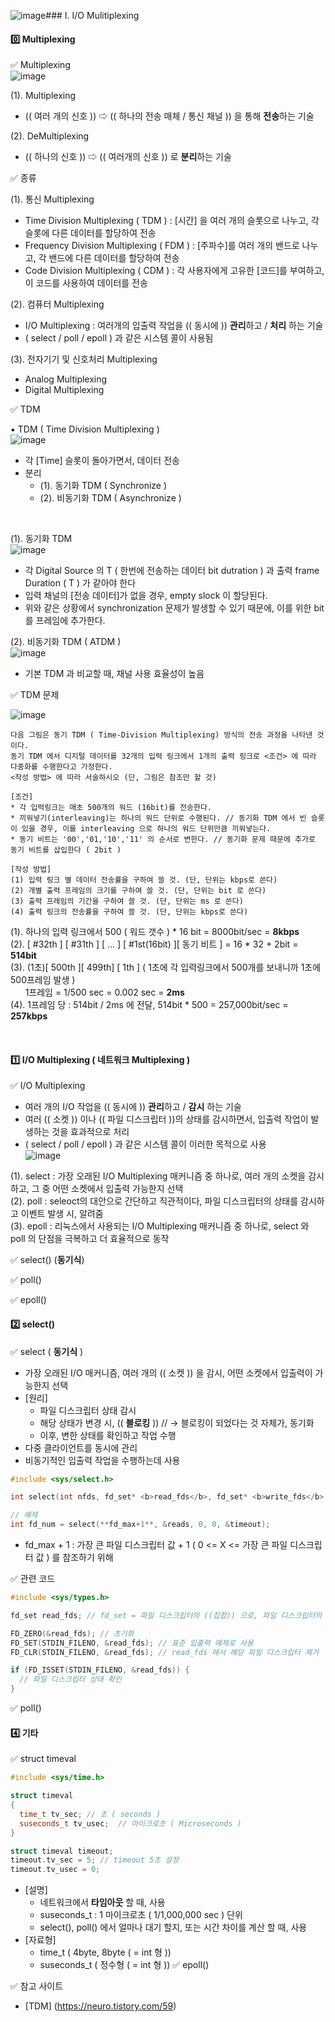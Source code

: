 ![image](https://github.com/shpark0308/c_study_develop/assets/60208434/79be927b-814c-4390-abd3-f6521816aa50)### Ⅰ. I/O Mulitiplexing
#### 0️⃣ Multiplexing
✅ Multiplexing<br/>
![image](https://github.com/shpark0308/c_study_develop/assets/60208434/216a6800-c917-4713-8064-bd069f937405)

(1). Multiplexing <br/>
- (( 여러 개의 신호 )) ⇨ (( 하나의 전송 매체 / 통신 채널 )) 을 통해 **전송**하는 기술

(2). DeMultiplexing <br/>
- (( 하나의 신호 )) ⇨ (( 여러개의 신호 )) 로 **분리**하는 기술

✅ 종류

(1). 통신 Multiplexing <br/>
- Time Division Multiplexing ( TDM ) : [시간] 을 여러 개의 슬롯으로 나누고, 각 슬롯에 다른 데이터를 할당하여 전송
- Frequency Division Multiplexing ( FDM ) : [주파수]를 여러 개의 밴드로 나누고, 각 밴드에 다른 데이터를 할당하여 전송
- Code Division Multiplexing ( CDM ) : 각 사용자에게 고유한 [코드]를 부여하고, 이 코드를 사용하여 데이터를 전송

(2). 컴퓨터 Multiplexing <br/>
- I/O Multiplexing : 여러개의 입출력 작업을 (( 동시에 )) **관리**하고 / **처리** 하는 기술
- ( select / poll / epoll ) 과 같은 시스템 콜이 사용됨

(3). 전자기기 및 신호처리 Multiplexing <br/>
- Analog Multiplexing
- Digital Multiplexing

✅ TDM

▪ TDM ( Time Division Multiplexing ) <br/>
![image](https://github.com/shpark0308/c_study_develop/assets/60208434/dce4f7c8-c30a-45e4-8a95-38128851955a)
- 각 [Time] 슬롯이 돌아가면서, 데이터 전송
- 분리
  - (1). 동기화 TDM ( Synchronize )
  - (2). 비동기화 TDM ( Asynchronize )
<br/>

(1). 동기화 TDM <br/>
![image](https://github.com/shpark0308/c_study_develop/assets/60208434/77da61f1-3471-4776-a1ce-894cfa735524)

- 각 Digital Source 의 T ( 한번에 전송하는 데이터 bit dutration ) 과 출력 frame Duration ( T ) 가 같아야 한다
- 입력 채널의 [전송 데이터]가 없을 경우, empty slock 이 할당된다.
- 위와 같은 상황에서 synchronization 문제가 발생할 수 있기 때문에, 이를 위한 bit 를 프레임에 추가한다. <br/>

(2). 비동기화 TDM ( ATDM ) <br/>
![image](https://github.com/shpark0308/c_study_develop/assets/60208434/ca3be98f-1387-4d0e-aa21-1354e62f382e)
- 기본 TDM 과 비교할 때, 채널 사용 효율성이 높음<br/>

✅ TDM 문제

![image](https://github.com/shpark0308/c_study_develop/assets/60208434/5fa05357-775a-455a-9cca-777c446715a8)

```
다음 그림은 동기 TDM ( Time-Division Multiplexing) 방식의 전송 과정을 나타낸 것이다.
동기 TDM 에서 디지털 데이터를 32개의 입력 링크에서 1개의 출력 링크로 <조건> 에 따라 다중화를 수행한다고 가정한다.
<작성 방법> 에 따라 서술하시오 (단, 그림은 참조만 할 것)
```
```
[조건]
* 각 입력링크는 매초 500개의 워드 (16bit)를 전송한다.
* 끼워넣기(interleaving)는 하나의 워드 단위로 수행된다. // 동기화 TDM 에서 빈 슬롯이 있을 경우, 이를 interleaving 으로 하나의 워드 단위만큼 끼워넣는다.
* 동기 비트는 '00','01,'10','11' 의 순서로 변한다. // 동기화 문제 때문에 추가로 동기 비트를 삽입한다 ( 2bit )
```
```
[작성 방법]
(1) 입력 링크 별 데이터 전송률을 구하여 쓸 것. (단, 단위는 kbps로 쓴다)
(2) 개별 출력 프레임의 크기를 구하여 쓸 것. (단, 단위는 bit 로 쓴다)
(3) 출력 프레임의 기간을 구하여 쓸 것. (단, 단위는 ms 로 쓴다)
(4) 출력 링크의 전송률을 구하여 쓸 것. (단, 단위는 kbps로 쓴다)
```
(1). 하나의 입력 링크에서 500 ( 워드 갯수 ) * 16 bit = 8000bit/sec = **8kbps** <br/>
(2). [ #32th ] [ #31th ] [ ... ] [ #1st(16bit) ][ 동기 비트 ] = 16 * 32 + 2bit = **514bit** <br/>
(3). (1초)[ 500th ][ 499th] [ 1th ] ( 1초에 각 입력링크에서 500개를 보내니까 1초에 500프레임 발생 ) <br/>
&nbsp;&nbsp;&nbsp;&nbsp;&nbsp; 1프레임 = 1/500 sec = 0.002 sec = **2ms** <br/>
(4). 1프레임 당 : 514bit / 2ms 에 전달, 514bit * 500 = 257,000bit/sec = **257kbps**<br/>

<br/>

#### 1️⃣ I/O Multiplexing ( 네트워크 Multiplexing )
✅ I/O Multiplexing
- 여러 개의 I/O 작업을 (( 동시에 )) **관리**하고 / **감시** 하는 기술
- 여러 (( 소켓 )) 이나 (( 파일 디스크립터 ))의 상태를 감시하면서, 입출력 작업이 발생하는 것을 효과적으로 처리
- ( select / poll / epoll ) 과 같은 시스템 콜이 이러한 목적으로 사용 <br/>
![image](https://github.com/shpark0308/c_study_develop/assets/60208434/b869c86a-8e8f-4024-8aab-4d5cbc724d2f)

(1). select : 가장 오래된 I/O Multiplexing 매커니즘 중 하나로, 여러 개의 소켓을 감시하고, 그 중 어떤 소켓에서 입출력 가능한지 선택 <br/>
(2). poll : seleoct의 대안으로 간단하고 직관적이다, 파일 디스크립터의 상태를 감시하고 이벤트 발생 시, 알려줌 <br/>
(3). epoll : 리눅스에서 사용되는 I/O Multiplexing 매커니즘 중 하나로, select 와 poll 의 단점을 극복하고 더 효율적으로 동작 <br/>

✅ select() (**동기식**)

✅ poll()


✅ epoll()

#### 2️⃣ select()
✅ select ( **동기식** )
- 가장 오래된 I/O 매커니즘, 여러 개의 (( 소켓 )) 을 감시, 어떤 소켓에서 입출력이 가능한지 선택
- [원리]
  - 파일 디스크립터 상태 감시
  - 해당 상태가 변경 시, (( **블로킹** )) // → 블로킹이 되었다는 것 자체가, 동기화
  - 이후, 변한 상태를 확인하고 작업 수행
- 다중 클라이언트를 동시에 관리
- 비동기적인 입출력 작업을 수행하는데 사용
``` cpp
#include <sys/select.h>

int select(int nfds, fd_set* <b>read_fds</b>, fd_set* <b>write_fds</b>,fd_set* <b>except_fds</b>, struct timeval* timeout);

// 예제
int fd_num = select(**fd_max+1**, &reads, 0, 0, &timeout);
```
- fd_max + 1 : 가장 큰 파일 디스크립터 값 + 1 ( 0 <=  X  <=  가장 큰 파일 디스크립터 값 ) 를 참조하기 위해

✅ 관련 코드
```cpp
#include <sys/types.h>

fd_set read_fds; // fd_set = 파일 디스크립터의 ((집합)) 으로, 파일 디스크립터의 상태를 확인하기 위함

FD_ZERO(&read_fds); // 초기화
FD_SET(STDIN_FILENO, &read_fds); // 표준 입출력 예제로 사용
FD_CLR(STDIN_FILENO, &read_fds); // read_fds 에서 해당 파일 디스크립터 제거

if (FD_ISSET(STDIN_FILENO, &read_fds)) {
  // 파일 디스크립터 상태 확인
}
```

✅ poll()

#### 4️⃣ 기타
✅ struct timeval
``` cpp
#include <sys/time.h>

struct timeval
{
  time_t tv_sec; // 초 ( seconds )
  suseconds_t tv_usec;  // 마이크로초 ( Microseconds )
}

struct timeval timeout;
timeout.tv_sec = 5; // timeout 5초 설정
timeout.tv_usec = 0;
```
- [설명]
  - 네트워크에서 **타임아웃** 할 때, 사용
  - suseconds_t : 1 마이크로초 ( 1/1,000,000 sec ) 단위
  - select(), poll() 에서 얼마나 대기 할지, 또는 시간 차이를 계산 할 때, 사용
- [자료형]
  - time_t ( 4byte, 8byte ( = int 형 ))
  - suseconds_t ( 정수형 ( = int 형 ))
✅ epoll()


✅ 참고 사이트
- [TDM] (https://neuro.tistory.com/59)
